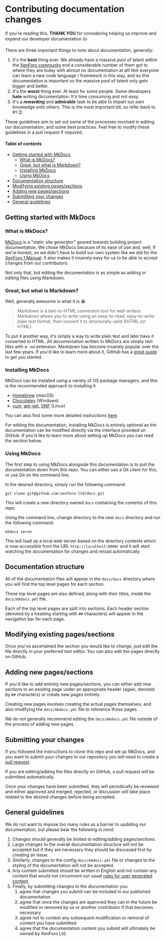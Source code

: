 # Contributing documentation changes

If you're reading this, **THANK YOU** for considering helping us improve and expand our developer documentation 👍

There are three important things to note about documentation, generally:

1. It's the **best** thing ever. We already have a massive pool of talent within the [XenForo community](https://xenforo.com/community) and a considerable number of them got to where they are today with almost no documentation at all! Not everyone can learn a new code language / framework in this way, and so this documentation is important so the massive pool of talent only gets bigger and better.
2. It's the **worst** thing ever. At least for some people. Some developers **hate** writing documentation. It's time consuming and not easy.
3. It's a **rewarding** and **admirable** task to be able to impart our own knowledge onto others. This is the most important bit, so refer back to #1 😉

These guidelines aim to set out some of the processes involved in editing our documentation, and some best practices. Feel free to modify these guidelines in a pull request if required.

#### Table of contents

- [Getting started with MkDocs](#getting-started-with-mkdocs)
  - [What is MkDocs?](#what-is-mkdocs)
  - [Great, but what is Markdown?](#great-but-what-is-markdown)
  - [Installing MkDocs](#installing-mkdocs)
  - [Using MkDocs](#using-mkdocs)
- [Documentation structure](#documentation-structure)
- [Modifying existing pages/sections](#modifying-existing-pages-sections)
- [Adding new pages/sections](#adding-new-pages-sections)
- [Submitting your changes](#submitting-your-changes)
- [General guidelines](#general-guidelines)

## Getting started with MkDocs

### What is MkDocs?

[MkDocs](http://www.mkdocs.org/) is a "static site generator" geared towards building project documentation. We chose MkDocs because of its ease of use and, well, if we're honest, so we didn't have to build our own system like we did for the [XenForo 1 Manual](https://xenforo.com/help/manual/). It also makes it insanely easy for us to be able to accept changes from our contributors.

Not only that, but editing the documentation is as simple as adding or editing files using Markdown.

### Great, but what is Markdown?

Well, generally awesome is what it is 😁

> Markdown is a text-to-HTML conversion tool for web writers. Markdown allows you to write using an easy-to-read, easy-to-write plain text format, then convert it to structurally valid XHTML (or HTML).

To put it another way, it's simply a way to write plain text and later have it converted to HTML. All documentation written in MkDocs are simply text files with a `.md` extension. Markdown has become insanely popular over the last few years. If you'd like to learn more about it, GitHub has a [great guide](https://guides.github.com/features/mastering-markdown/) to get you started.

### Installing MkDocs

MkDocs can be installed using a variety of OS package managers, and this is the recommended approach to installing it.

- [Homebrew](http://brew.sh/) (macOS)
- [Chocolatey](https://chocolatey.org/) (Windows)
- [yum](http://yum.baseurl.org/), [apt-get](https://help.ubuntu.com/community/AptGet/Howto), [DNF](http://dnf.readthedocs.io/en/latest/index.html) (Linux)

You can also find some more detailed instructions [here](http://www.mkdocs.org/#installation).

For editing the documentation, installing MkDocs is entirely optional as the documentation can be modified directly via the interface provided on GitHub. If you'd like to learn more about setting up MkDocs you can read the section below.

### Using MkDocs

The first step to using MkDocs alongside this documentation is to pull the documentation down from this repo. You can either use a Git client for this, or use Git on the command line.

In the desired directory, simply run the following command:

```
git clone git@github.com:xenforo-ltd/docs.git
```

This will create a new directory named `docs` containing the contents of this repo.

Using the command line, change directory to the new `docs` directory and run the following command:

```
mkdocs serve
```

This will load up a local web server based on the directory contents which is now accessible from the URL `http://localhost:8000/` and it will start watching the documentation for changes and reload automatically.

## Documentation structure

All of the documentation files will appear in the `docs/docs` directory where you will find the top level pages for each section.

These top level pages are also defined, along with their titles, inside the `docs/mkdocs.yml` file.

Each of the top level pages are split into sections. Each header section (denoted by a heading starting with `##` characters) will appear in the navigation bar for each page.

## Modifying existing pages/sections

Once you've ascertained the section you would like to change, just edit the file directly in your preferred text editor. You can also edit the pages directly on GitHub.

## Adding new pages/sections

If you'd like to add entirely new pages/sections, you can either add new sections to an exisitng page under an appropriate header (again, denoted by `##` characters) or create new pages entirely.

Creating new pages involves creating the actual pages themselves, and also modifying the `docs/mkdocs.yml` file to reference those pages.

We do not generally recommend editing the `docs/mkdocs.yml` file outside of the process of adding new pages.

## Submitting your changes

If you followed the instructions to clone this repo and set up MkDocs, and you want to submit your changes to our repository you will need to create a [pull request](https://git-scm.com/docs/git-request-pull).

If you are editing/adding the files directly on GitHub, a pull request will be submitted automatically.

Once your changes have been submitted, they will periodically be reviewed and either approved and merged, rejected, or discussion will take place related to the desired changes before being accepted.

## General guidelines

We do not want to impose too many rules as a barrier to updating our documentation, but please bear the following in mind:

1. Changes should generally be limited to editing/adding pages/sections.
2. Large changes to the overall documentation structure will not be accepted but if they are necessary they should be discussed first by creating an issue.
3. Similarly, changes to the config `docs/mkdocs.yml` file or changes to the styling of the documentation will not be accepted.
4. Any content submitted should be written in English and not contain any content that would not circumvent our usual [rules for user generated content](https://xenforo.com/community/help/terms/).
5. Finally, by submitting changes to the documentation you:
   1. agree that changes you submit can be included in our published documentation
   2. agree that once the changes are approved they can in the future be modified or removed by us or another contributor if that becomes necessary
   3. agree not to contest any subsequent modification or removal of content you have submitted
   4. agree that the documentation content you submit will ultimately be owned by XenForo Ltd.
